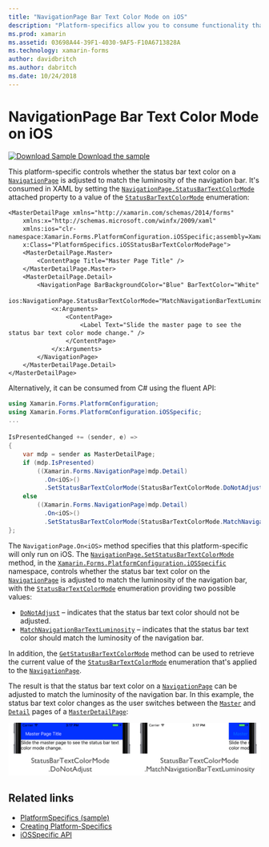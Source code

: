 ```yaml
---
title: "NavigationPage Bar Text Color Mode on iOS"
description: "Platform-specifics allow you to consume functionality that's only available on a specific platform, without implementing custom renderers or effects. This article explains how to consume the iOS platform-specific that controls whether the status bar text color on a NavigationPage matches the luminosity of the navigation bar."
ms.prod: xamarin
ms.assetid: 03698A44-39F1-4030-9AF5-F10A6713828A
ms.technology: xamarin-forms
author: davidbritch
ms.author: dabritch
ms.date: 10/24/2018
---
```


# NavigationPage Bar Text Color Mode on iOS

[![Download Sample](~/media/shared/download.png) Download the sample](https://developer.xamarin.com/samples/xamarin-forms/userinterface/platformspecifics/)

This platform-specific controls whether the status bar text color on a [`NavigationPage`](xref:Xamarin.Forms.NavigationPage) is adjusted to match the luminosity of the navigation bar. It's consumed in XAML by setting the [`NavigationPage.StatusBarTextColorMode`](xref:Xamarin.Forms.PlatformConfiguration.iOSSpecific.NavigationPage.StatusBarTextColorModeProperty) attached property to a value of the [`StatusBarTextColorMode`](xref:Xamarin.Forms.PlatformConfiguration.iOSSpecific.StatusBarTextColorMode) enumeration:

```xaml
<MasterDetailPage xmlns="http://xamarin.com/schemas/2014/forms"
    xmlns:x="http://schemas.microsoft.com/winfx/2009/xaml"
    xmlns:ios="clr-namespace:Xamarin.Forms.PlatformConfiguration.iOSSpecific;assembly=Xamarin.Forms.Core"
    x:Class="PlatformSpecifics.iOSStatusBarTextColorModePage">
    <MasterDetailPage.Master>
        <ContentPage Title="Master Page Title" />
    </MasterDetailPage.Master>
    <MasterDetailPage.Detail>
        <NavigationPage BarBackgroundColor="Blue" BarTextColor="White"
                        ios:NavigationPage.StatusBarTextColorMode="MatchNavigationBarTextLuminosity">
            <x:Arguments>
                <ContentPage>
                    <Label Text="Slide the master page to see the status bar text color mode change." />
                </ContentPage>
            </x:Arguments>
        </NavigationPage>
    </MasterDetailPage.Detail>
</MasterDetailPage>

```

Alternatively, it can be consumed from C# using the fluent API:

```csharp
using Xamarin.Forms.PlatformConfiguration;
using Xamarin.Forms.PlatformConfiguration.iOSSpecific;
...

IsPresentedChanged += (sender, e) =>
{
    var mdp = sender as MasterDetailPage;
    if (mdp.IsPresented)
        ((Xamarin.Forms.NavigationPage)mdp.Detail)
          .On<iOS>()
          .SetStatusBarTextColorMode(StatusBarTextColorMode.DoNotAdjust);
    else
        ((Xamarin.Forms.NavigationPage)mdp.Detail)
          .On<iOS>()
          .SetStatusBarTextColorMode(StatusBarTextColorMode.MatchNavigationBarTextLuminosity);
};
```

The `NavigationPage.On<iOS>` method specifies that this platform-specific will only run on iOS. The [`NavigationPage.SetStatusBarTextColorMode`](xref:Xamarin.Forms.PlatformConfiguration.iOSSpecific.NavigationPage.SetStatusBarTextColorMode(Xamarin.Forms.IPlatformElementConfiguration{Xamarin.Forms.PlatformConfiguration.iOS,Xamarin.Forms.NavigationPage},Xamarin.Forms.PlatformConfiguration.iOSSpecific.StatusBarTextColorMode)) method, in the [`Xamarin.Forms.PlatformConfiguration.iOSSpecific`](xref:Xamarin.Forms.PlatformConfiguration.iOSSpecific) namespace, controls whether the status bar text color on the [`NavigationPage`](xref:Xamarin.Forms.NavigationPage) is adjusted to match the luminosity of the navigation bar, with the [`StatusBarTextColorMode`](xref:Xamarin.Forms.PlatformConfiguration.iOSSpecific.StatusBarTextColorMode) enumeration providing two possible values:

- [`DoNotAdjust`](xref:Xamarin.Forms.PlatformConfiguration.iOSSpecific.StatusBarTextColorMode.DoNotAdjust) – indicates that the status bar text color should not be adjusted.
- [`MatchNavigationBarTextLuminosity`](xref:Xamarin.Forms.PlatformConfiguration.iOSSpecific.StatusBarTextColorMode.MatchNavigationBarTextLuminosity) – indicates that the status bar text color should match the luminosity of the navigation bar.

In addition, the [`GetStatusBarTextColorMode`](xref:Xamarin.Forms.PlatformConfiguration.iOSSpecific.NavigationPage.GetStatusBarTextColorMode(Xamarin.Forms.IPlatformElementConfiguration{Xamarin.Forms.PlatformConfiguration.iOS,Xamarin.Forms.NavigationPage})) method can be used to retrieve the current value of the [`StatusBarTextColorMode`](xref:Xamarin.Forms.PlatformConfiguration.iOSSpecific.StatusBarTextColorMode) enumeration that's applied to the [`NavigationPage`](xref:Xamarin.Forms.NavigationPage).

The result is that the status bar text color on a [`NavigationPage`](xref:Xamarin.Forms.NavigationPage) can be adjusted to match the luminosity of the navigation bar. In this example, the status bar text color changes as the user switches between the [`Master`](xref:Xamarin.Forms.MasterDetailPage.Master) and [`Detail`](xref:Xamarin.Forms.MasterDetailPage.Detail) pages of a [`MasterDetailPage`](xref:Xamarin.Forms.MasterDetailPage):

![](status-bar-text-color-images/status-bar-text-color-mode.png "Status Bar Text Color Mode Platform-Specific")

## Related links

- [PlatformSpecifics (sample)](https://developer.xamarin.com/samples/xamarin-forms/userinterface/platformspecifics/)
- [Creating Platform-Specifics](~/xamarin-forms/platform/platform-specifics/index.md#creating-platform-specifics)
- [iOSSpecific API](xref:Xamarin.Forms.PlatformConfiguration.iOSSpecific)
